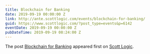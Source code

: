 ```yaml
---
title: Blockchain for Banking
date: 2019-09-19 00:00:00 Z
link: http://ante.scottlogic.com/events/blockchain-for-banking/
guid: https://www.scottlogic.com/?post_type=events&p=6142
eventDate: 2019-09-19 00:00:00 Z
pubDateTime: 2019-09-19 08:24:00 Z
---
```


<p>The post <a rel="nofollow" href="http://ante.scottlogic.com/events/blockchain-for-banking/">Blockchain for Banking</a> appeared first on <a rel="nofollow" href="http://ante.scottlogic.com">Scott Logic</a>.</p>
